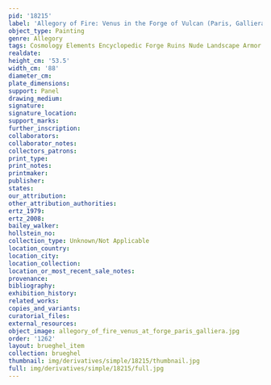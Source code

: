 ```yaml
---
pid: '18215'
label: 'Allegory of Fire: Venus in the Forge of Vulcan (Paris, Galliera)'
object_type: Painting
genre: Allegory
tags: Cosmology Elements Encyclopedic Forge Ruins Nude Landscape Armor
realdate: 
height_cm: '53.5'
width_cm: '88'
diameter_cm: 
plate_dimensions: 
support: Panel
drawing_medium: 
signature: 
signature_location: 
support_marks: 
further_inscription: 
collaborators: 
collaborator_notes: 
collectors_patrons: 
print_type: 
print_notes: 
printmaker: 
publisher: 
states: 
our_attribution: 
other_attribution_authorities: 
ertz_1979: 
ertz_2008: 
bailey_walker: 
hollstein_no: 
collection_type: Unknown/Not Applicable
location_country: 
location_city: 
location_collection: 
location_or_most_recent_sale_notes: 
provenance: 
bibliography: 
exhibition_history: 
related_works: 
copies_and_variants: 
curatorial_files: 
external_resources: 
object_image: allegory_of_fire_venus_at_forge_paris_galliera.jpg
order: '1262'
layout: brueghel_item
collection: brueghel
thumbnail: img/derivatives/simple/18215/thumbnail.jpg
full: img/derivatives/simple/18215/full.jpg
---
```


